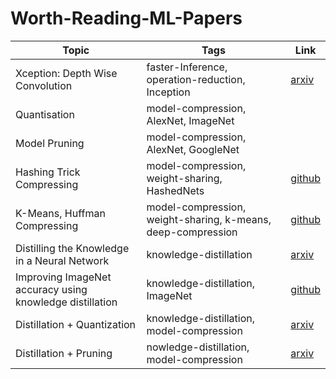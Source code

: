 # Worth-Reading-ML-Papers

Topic | Tags | Link
--|--|--
Xception: Depth Wise Convolution | faster-Inference, operation-reduction, Inception | [arxiv](https://arxiv.org/pdf/1610.02357.pdf)
Quantisation | model-compression, AlexNet, ImageNet | 
Model Pruning | model-compression, AlexNet, GoogleNet |
Hashing Trick Compressing | model-compression, weight-sharing, HashedNets | [github](https://github.com/pra-dan/Worth-Reading-ML-Papers/blob/master/some-of-the-papers/8compressing-neural-networks-with-the-hashing-trick.pdf)
K-Means, Huffman Compressing | model-compression, weight-sharing, k-means, deep-compression | [github](https://github.com/pra-dan/Worth-Reading-ML-Papers/blob/master/some-of-the-papers/9deep-compression-compressing-deep-neural-networks-with-pruning-trained-quantization-and-huffman-coding.pdf)
Distilling the Knowledge in a Neural Network | knowledge-distillation | [arxiv](https://arxiv.org/pdf/1503.02531.pdf) 
Improving ImageNet accuracy using knowledge distillation |knowledge-distillation, ImageNet | [github](https://github.com/pra-dan/Worth-Reading-ML-Papers/blob/master/some-of-the-papers/11self-training-with-noisy-student-improves-imagenet-classification.pdf)
Distillation + Quantization | knowledge-distillation, model-compression | [arxiv](https://arxiv.org/pdf/1802.05668.pdf)
Distillation + Pruning | nowledge-distillation, model-compression | [arxiv](https://arxiv.org/pdf/1801.05787.pdf)
